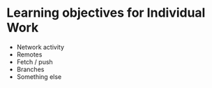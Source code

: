 # Learning objectives for Individual Work

* Network activity
* Remotes
* Fetch / push
* Branches
* Something else

